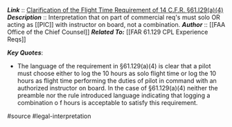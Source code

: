 ***Link***      :: [Clarification of the Flight Time Requirement of 14 C.F.R. §61.I29(a)(4)](https://www.faa.gov/about/office_org/headquarters_offices/agc/practice_areas/regulations/interpretations/Data/interps/2016/Grannis_2016_Legal_Interpretation.pdf)
***Description***      :: Interpretation that on part of commercial req's must solo OR acting as [[PIC]] with instructor on board, not a combination.
***Author*** :: [[FAA Office of the Chief Counsel]]
***Related To:*** [[FAR 61.129 CPL Experience Reqs]]

***Key Quotes***:
* The language of the requirement in §61.129(a)(4) is clear that a pilot must choose either to log the 10 hours as solo flight time or log the 10 hours as flight time performing the duties of pilot in command with an authorized instructor on board. ln the case of §61.129(a)(4) neither the preamble nor the rule introduced language indicating that logging a combination o f hours is acceptable to satisfy this requirement.

#source #legal-interpretation
